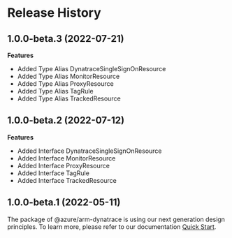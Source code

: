 # Release History
    
## 1.0.0-beta.3 (2022-07-21)
    
**Features**

  - Added Type Alias DynatraceSingleSignOnResource
  - Added Type Alias MonitorResource
  - Added Type Alias ProxyResource
  - Added Type Alias TagRule
  - Added Type Alias TrackedResource
    
    
## 1.0.0-beta.2 (2022-07-12)
    
**Features**

  - Added Interface DynatraceSingleSignOnResource
  - Added Interface MonitorResource
  - Added Interface ProxyResource
  - Added Interface TagRule
  - Added Interface TrackedResource
    
    
## 1.0.0-beta.1 (2022-05-11)

The package of @azure/arm-dynatrace is using our next generation design principles. To learn more, please refer to our documentation [Quick Start](https://aka.ms/js-track2-quickstart).
